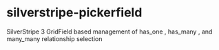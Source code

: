 silverstripe-pickerfield
========================

SilverStripe 3 GridField based management of has_one , has_many , and many_many relationship selection